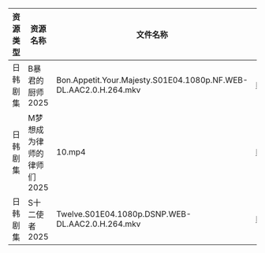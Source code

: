 | 资源类型 | 资源名称            | 文件名称                                                             | 分享链接                                | 更新时间                |
| ---- | --------------- | ---------------------------------------------------------------- | ----------------------------------- | ------------------- |
| 日韩剧集 | B暴君的厨师2025      | Bon.Appetit.Your.Majesty.S01E04.1080p.NF.WEB-DL.AAC2.0.H.264.mkv | https://pan.quark.cn/s/7f659879c212 | 2025-09-01 01:15:19 |
| 日韩剧集 | M梦想成为律师的律师们2025 | 10.mp4                                                           | https://pan.quark.cn/s/d4ecaff7fa34 | 2025-09-01 01:19:45 |
| 日韩剧集 | S十二使者2025       | Twelve.S01E04.1080p.DSNP.WEB-DL.AAC2.0.H.264.mkv                 | https://pan.quark.cn/s/4167cdc7d9e6 | 2025-09-01 01:22:44 |
